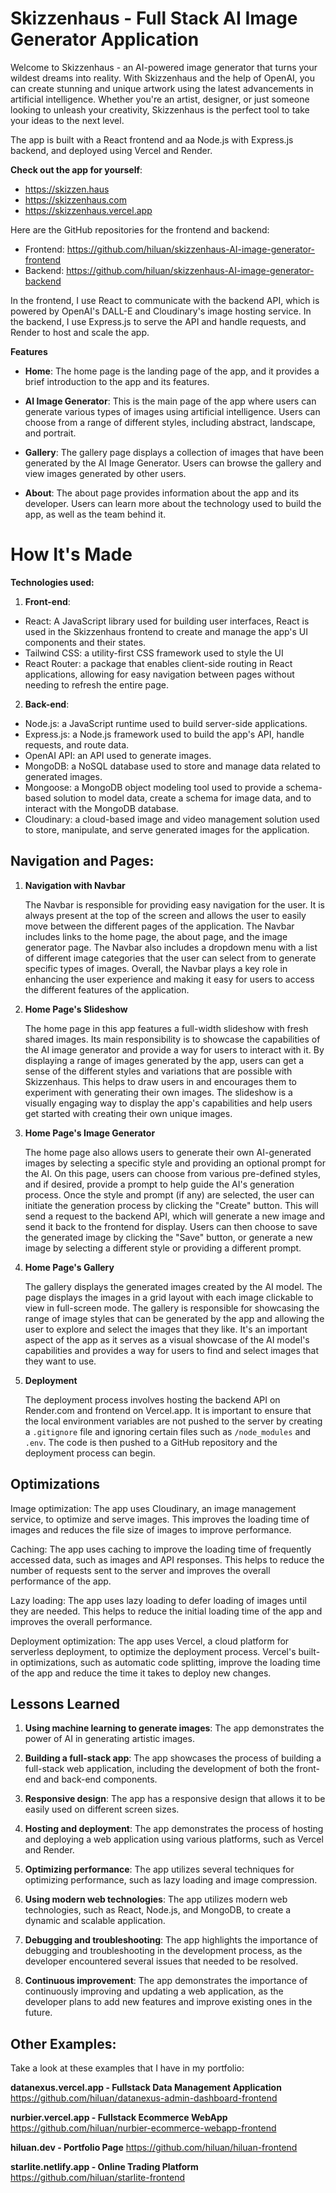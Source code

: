 # Skizzenhaus - Full Stack AI Image Generator Application

Welcome to Skizzenhaus - an AI-powered image generator that turns your wildest dreams into reality. With Skizzenhaus and the help of OpenAI, you can create stunning and unique artwork using the latest advancements in artificial intelligence. Whether you're an artist, designer, or just someone looking to unleash your creativity, Skizzenhaus is the perfect tool to take your ideas to the next level.

The app is built with a React frontend and aa Node.js with Express.js backend, and deployed using Vercel and Render.

**Check out the app for yourself**:

- https://skizzen.haus
- https://skizzenhaus.com
- https://skizzenhaus.vercel.app

Here are the GitHub repositories for the frontend and backend:

- Frontend: https://github.com/hiluan/skizzenhaus-AI-image-generator-frontend
- Backend: https://github.com/hiluan/skizzenhaus-AI-image-generator-backend

In the frontend, I use React to communicate with the backend API, which is powered by OpenAI's DALL-E and Cloudinary's image hosting service. In the backend, I use Express.js to serve the API and handle requests, and Render to host and scale the app.

**Features**

- **Home**: The home page is the landing page of the app, and it provides a brief introduction to the app and its features.

- **AI Image Generator**: This is the main page of the app where users can generate various types of images using artificial intelligence. Users can choose from a range of different styles, including abstract, landscape, and portrait.

- **Gallery**: The gallery page displays a collection of images that have been generated by the AI Image Generator. Users can browse the gallery and view images generated by other users.

- **About**: The about page provides information about the app and its developer. Users can learn more about the technology used to build the app, as well as the team behind it.

# How It's Made

**Technologies used:**

1. **Front-end**:

- React: A JavaScript library used for building user interfaces, React is used in the Skizzenhaus frontend to create and manage the app's UI components and their states.
- Tailwind CSS: a utility-first CSS framework used to style the UI
- React Router: a package that enables client-side routing in React applications, allowing for easy navigation between pages without needing to refresh the entire page.

2. **Back-end**:

- Node.js: a JavaScript runtime used to build server-side applications.
- Express.js: a Node.js framework used to build the app's API, handle requests, and route data.
- OpenAI API: an API used to generate images.
- MongoDB: a NoSQL database used to store and manage data related to generated images.
- Mongoose: a MongoDB object modeling tool used to provide a schema-based solution to model data, create a schema for image data, and to interact with the MongoDB database.
- Cloudinary: a cloud-based image and video management solution used to store, manipulate, and serve generated images for the application.

## Navigation and Pages:

1. **Navigation with Navbar**

   The Navbar is responsible for providing easy navigation for the user. It is always present at the top of the screen and allows the user to easily move between the different pages of the application. The Navbar includes links to the home page, the about page, and the image generator page. The Navbar also includes a dropdown menu with a list of different image categories that the user can select from to generate specific types of images. Overall, the Navbar plays a key role in enhancing the user experience and making it easy for users to access the different features of the application.

2. **Home Page's Slideshow**

   The home page in this app features a full-width slideshow with fresh shared images. Its main responsibility is to showcase the capabilities of the AI image generator and provide a way for users to interact with it. By displaying a range of images generated by the app, users can get a sense of the different styles and variations that are possible with Skizzenhaus. This helps to draw users in and encourages them to experiment with generating their own images. The slideshow is a visually engaging way to display the app's capabilities and help users get started with creating their own unique images.

3. **Home Page's Image Generator**

   The home page also allows users to generate their own AI-generated images by selecting a specific style and providing an optional prompt for the AI. On this page, users can choose from various pre-defined styles, and if desired, provide a prompt to help guide the AI's generation process. Once the style and prompt (if any) are selected, the user can initiate the generation process by clicking the "Create" button. This will send a request to the backend API, which will generate a new image and send it back to the frontend for display. Users can then choose to save the generated image by clicking the "Save" button, or generate a new image by selecting a different style or providing a different prompt.

4. **Home Page's Gallery**

   The gallery displays the generated images created by the AI model. The page displays the images in a grid layout with each image clickable to view in full-screen mode. The gallery is responsible for showcasing the range of image styles that can be generated by the app and allowing the user to explore and select the images that they like. It's an important aspect of the app as it serves as a visual showcase of the AI model's capabilities and provides a way for users to find and select images that they want to use.

5. **Deployment**

   The deployment process involves hosting the backend API on Render.com and frontend on Vercel.app. It is important to ensure that the local environment variables are not pushed to the server by creating a `.gitignore` file and ignoring certain files such as `/node_modules` and `.env`. The code is then pushed to a GitHub repository and the deployment process can begin.

## Optimizations

Image optimization: The app uses Cloudinary, an image management service, to optimize and serve images. This improves the loading time of images and reduces the file size of images to improve performance.

Caching: The app uses caching to improve the loading time of frequently accessed data, such as images and API responses. This helps to reduce the number of requests sent to the server and improves the overall performance of the app.

Lazy loading: The app uses lazy loading to defer loading of images until they are needed. This helps to reduce the initial loading time of the app and improves the overall performance.

Deployment optimization: The app uses Vercel, a cloud platform for serverless deployment, to optimize the deployment process. Vercel's built-in optimizations, such as automatic code splitting, improve the loading time of the app and reduce the time it takes to deploy new changes.

## Lessons Learned

1. **Using machine learning to generate images**: The app demonstrates the power of AI in generating artistic images.

2. **Building a full-stack app**: The app showcases the process of building a full-stack web application, including the development of both the front-end and back-end components.

3. **Responsive design**: The app has a responsive design that allows it to be easily used on different screen sizes.

4. **Hosting and deployment**: The app demonstrates the process of hosting and deploying a web application using various platforms, such as Vercel and Render.

5. **Optimizing performance**: The app utilizes several techniques for optimizing performance, such as lazy loading and image compression.

6. **Using modern web technologies**: The app utilizes modern web technologies, such as React, Node.js, and MongoDB, to create a dynamic and scalable application.

7. **Debugging and troubleshooting**: The app highlights the importance of debugging and troubleshooting in the development process, as the developer encountered several issues that needed to be resolved.

8. **Continuous improvement**: The app demonstrates the importance of continuously improving and updating a web application, as the developer plans to add new features and improve existing ones in the future.

## Other Examples:

Take a look at these examples that I have in my portfolio:

**datanexus.vercel.app - Fullstack Data Management Application** https://github.com/hiluan/datanexus-admin-dashboard-frontend

**nurbier.vercel.app - Fullstack Ecommerce WebApp** https://github.com/hiluan/nurbier-ecommerce-webapp-frontend

**hiluan.dev - Portfolio Page** https://github.com/hiluan/hiluan-frontend

**starlite.netlify.app - Online Trading Platform** https://github.com/hiluan/starlite-frontend
